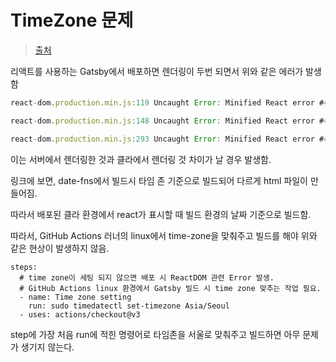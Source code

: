 # TimeZone 문제

> [출처](https://github.com/vercel/next.js/discussions/39425)

리액트를 사용하는 Gatsby에서 배포하면 렌더링이 두번 되면서 위와 같은 에러가 발생함

```jsx
react-dom.production.min.js:119 Uncaught Error: Minified React error #425; visit <https://reactjs.org/docs/error-decoder.html?invariant=425> for the full message or use the non-minified dev environment for full errors and additional helpful warnings. at d7 (react-dom.production.min.js:119:38) at gt (react-dom.production.min.js:206:80) at h6 (react-dom.production.min.js:281:80) at h5 (react-dom.production.min.js:280:438) at h3 (react-dom.production.min.js:280:315) at h2 (react-dom.production.min.js:280:172) at hT (react-dom.production.min.js:268:193) at A (scheduler.production.min.js:14:181) at MessagePort.g (scheduler.production.min.js:15:101)

react-dom.production.min.js:148 Uncaught Error: Minified React error #418; visit <https://reactjs.org/docs/error-decoder.html?invariant=418> for the full message or use the non-minified dev environment for full errors and additional helpful warnings. at fp (react-dom.production.min.js:148:277) at _ (react-dom.production.min.js:293:444) at h5 (react-dom.production.min.js:280:375) at h3 (react-dom.production.min.js:280:315) at h2 (react-dom.production.min.js:280:172) at hT (react-dom.production.min.js:268:193) at A (scheduler.production.min.js:14:181) at MessagePort.g (scheduler.production.min.js:15:101)

react-dom.production.min.js:293 Uncaught Error: Minified React error #423; visit <https://reactjs.org/docs/error-decoder.html?invariant=423> for the full message or use the non-minified dev environment for full errors and additional helpful warnings. at _ (react-dom.production.min.js:293:137) at h5 (react-dom.production.min.js:280:375) at h3 (react-dom.production.min.js:280:315) at h2 (react-dom.production.min.js:280:172) at hU (react-dom.production.min.js:271:69) at hT (react-dom.production.min.js:268:409) at A (scheduler.production.min.js:14:181) at MessagePort.g (scheduler.production.min.js:15:101)
```

이는 서버에서 렌더링한 것과 클라에서 렌더링 것  차이가 날 경우 발생함.

링크에 보면, date-fns에서 빌드시 타임 존 기준으로 빌드되어 다르게 html 파일이 만들어짐.

따라서 배포된 클라 환경에서 react가 표시할 때 빌드 환경의 날짜 기준으로 빌드함.

따라서, GitHub Actions 러너의 linux에서 time-zone을 맞춰주고 빌드를 해야 위와 같은 현상이 발생하지 않음.

```
steps:
  # time zone이 세팅 되지 않으면 배포 시 ReactDOM 관련 Error 발생.
  # GitHub Actions linux 환경에서 Gatsby 빌드 시 time zone 맞추는 작업 필요.
  - name: Time zone setting
    run: sudo timedatectl set-timezone Asia/Seoul
  - uses: actions/checkout@v3
```

step에 가장 처음 run에 적힌 명령어로 타임존을 서울로 맞춰주고 빌드하면 아무 문제가 생기지 않는다.